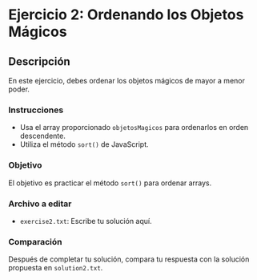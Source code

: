 
# Ejercicio 2: Ordenando los Objetos Mágicos

## Descripción
En este ejercicio, debes ordenar los objetos mágicos de mayor a menor poder.

### Instrucciones
- Usa el array proporcionado `objetosMagicos` para ordenarlos en orden descendente.
- Utiliza el método `sort()` de JavaScript.

### Objetivo
El objetivo es practicar el método `sort()` para ordenar arrays.

### Archivo a editar
- `exercise2.txt`: Escribe tu solución aquí.

### Comparación
Después de completar tu solución, compara tu respuesta con la solución propuesta en `solution2.txt`.
